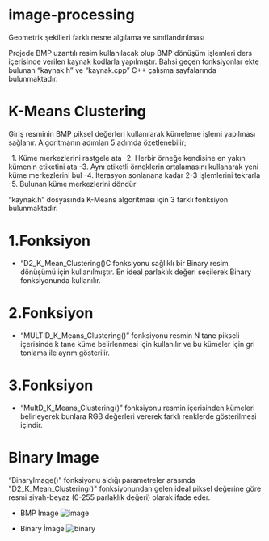 # image-processing


Geometrik şekilleri farklı nesne algılama ve sınıflandırılması

Projede BMP uzantılı resim kullanılacak olup BMP dönüşüm işlemleri ders içerisinde verilen kaynak kodlarla yapılmıştır. Bahsi geçen fonksiyonlar ekte bulunan “kaynak.h” ve “kaynak.cpp” C++ çalışma sayfalarında bulunmaktadır.

# K-Means Clustering 

Giriş resminin BMP piksel değerleri kullanılarak kümeleme işlemi yapılması sağlanır. Algoritmanın adımları 5 adımda özetlenebilir;

  -1.	Küme merkezlerini rastgele ata
  -2.	Herbir örneğe kendisine en yakın kümenin etiketini ata
  -3.	Aynı etiketli örneklerin ortalamasını kullanarak yeni küme merkezlerini bul
  -4.	İterasyon sonlanana kadar 2-3 işlemlerini tekrarla
  -5. Bulunan küme merkezlerini döndür

“kaynak.h” dosyasında K-Means algoritması için 3 farklı fonksiyon bulunmaktadır.

# 1.Fonksiyon 
  - “D2_K_Mean_Clustering()C fonksiyonu sağlıklı bir Binary resim dönüşümü için kullanılmıştır. En ideal parlaklık değeri seçilerek Binary fonksiyonunda kullanılır.
# 2.Fonksiyon 
  - “MULTID_K_Means_Clustering()” fonksiyonu resmin N tane pikseli içerisinde k tane küme belirlenmesi için kullanılır ve bu kümeler için gri tonlama ile ayrım gösterilir.
# 3.Fonksiyon 
  - “MultD_K_Means_Clustering()” fonksiyonu resmin içerisinden kümeleri belirleyerek bunlara RGB değerleri vererek farklı renklerde gösterilmesi içindir.

# Binary Image

  “BinaryImage()” fonksiyonu aldığı parametreler arasında	"D2_K_Mean_Clustering()" fonksiyonundan gelen ideal piksel değerine göre resmi siyah-beyaz (0-255 parlaklık değeri) olarak ifade eder.
  
- BMP İmage
![image](https://github.com/tlhdrty/image-processing/blob/main/image.bmp?raw=true "title")

- Binary İmage
![binary](https://github.com/tlhdrty/image-processing/blob/main/binary.bmp?raw=true)

  
  
  
